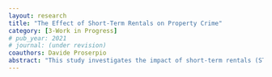 ```yaml
---
layout: research
title: "The Effect of Short-Term Rentals on Property Crime"
category: [3-Work in Progress]
# pub_year: 2021
# journal: (under revision)
coauthors: Davide Proserpio
abstract: "This study investigates the impact of short-term rentals (STRs) on property-related crimes. We use a dataset of approximately half a million properties listed on Airbnb between 2008 and 2019 in 12 selected cities and incident-level crime data to answer the research question. Using STRs regulations across different cities as a source of exogenous variation for the supply of Airbnb, we present several findings. First, the direct association between Airbnb supply and crime incidence suggests a negative correlation between property crime and Airbnb supply, indicating that reducing the number of Airbnb listings in a neighborhood may coincide with increasing property crime. Second, after the implementation of STR regulations, the supply of Airbnb decreased considerably, and the number of property crimes increased in the medium run (6 to 12 months)."
---
```

